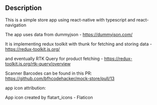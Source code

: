 ## Description

This is a simple store app using react-native with typescript and react-navigation

The app uses data from dummyjson - 
https://dummyjson.com/

It is implementing redux toolkit with thunk for fetching and storing data - 
https://redux-toolkit.js.org/

and eventually RTK Query for product fetching - 
https://redux-toolkit.js.org/rtk-query/overview


Scanner Barcodes can be found in this PR:
https://github.com/bfhcodehacker/mock-store/pull/13


app icon attribution: 

App icon created by flatart_icons - Flaticon